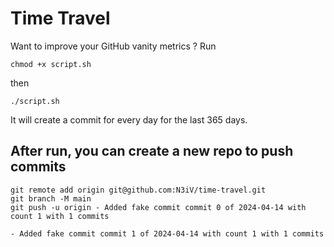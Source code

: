 

# Time Travel

Want to improve your GitHub vanity metrics ?
Run 
``` shell 
chmod +x script.sh
```
then 
``` shell 
./script.sh
```
It will create a commit for every day for the last 365 days.

## After run, you can create a new repo to push commits
```git
git remote add origin git@github.com:N3iV/time-travel.git
git branch -M main
git push -u origin -   A d d e d   f a k e   c o m m i t   c o m m i t   0   o f   2 0 2 4 - 0 4 - 1 4   w i t h   c o u n t   1   w i t h   1   c o m m i t s  
 -   A d d e d   f a k e   c o m m i t   c o m m i t   1   o f   2 0 2 4 - 0 4 - 1 4   w i t h   c o u n t   1   w i t h   1   c o m m i t s  
 